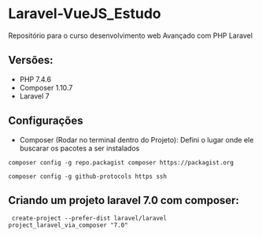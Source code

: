 # Laravel-VueJS_Estudo
Repositório para o curso desenvolvimento web Avançado com PHP Laravel
## Versões:
* PHP 7.4.6
* Composer 1.10.7
* Laravel 7

## Configurações

* Composer (Rodar no terminal dentro do Projeto):
Defini o lugar onde ele buscarar os pacotes a ser instalados
```
composer config -g repo.packagist composer https://packagist.org
```
```
composer config -g github-protocols https ssh
```
## Criando um projeto laravel 7.0 com composer:
```
 create-project --prefer-dist laravel/laravel project_laravel_via_composer "7.0"
```
